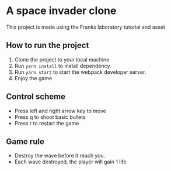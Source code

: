 # A space invader clone
This project is made using the Franks laboratory tutorial and asset

## How to run the project
1.  Clone the project to your local machine
2.  Run `yarn install` to install dependency
3.  Run `yarn start` to start the webpack developer server.
4.  Enjoy the game

## Control scheme
+   Press left and right arrow key to move
+   Press q to shoot basic bullets
+   Press r to restart the game

## Game rule
+   Destroy the wave before it reach you.
+   Each wave destroyed, the player will gain 1 life


